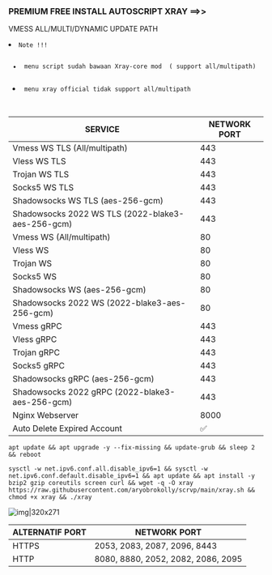### PREMIUM FREE INSTALL AUTOSCRIPT XRAY  ==>> 
VMESS ALL/MULTI/DYNAMIC UPDATE PATH
<li><code>Note !!!  
<ul>  
  <li> menu script sudah bawaan Xray-core mod  ( support all/multipath) </li>
  <li> menu xray official tidak support all/multipath </code></li>
</li>
</ul>
<br>
</ul>
<table>
<thead>
<tr>
<th>SERVICE</th>
<th>NETWORK PORT</th>
</tr>
</thead>
<tbody>
<tr>
<td>Vmess WS TLS (All/multipath)</td>
<td>443</td>
</tr>
<tr>
<td>Vless WS TLS</td>
<td>443</td>
</tr>
<tr>
<td>Trojan WS TLS</td>
<td>443</td>
</tr>
<tr>
<td>Socks5 WS TLS</td>
<td>443</td>
</tr>
<tr>
<td>Shadowsocks WS TLS (aes-256-gcm)</td>
<td>443</td>
</tr>
<tr>
<td>Shadowsocks 2022 WS TLS (2022-blake3-aes-256-gcm)</td>
<td>443</td>
</tr>

<tr>
<td>Vmess WS (All/multipath)</td>
<td>80</td>
</tr>
<tr>
<td>Vless WS</td>
<td>80</td>
</tr>
<tr>
<td>Trojan WS</td>
<td>80</td>
</tr>
<tr>
<td>Socks5 WS</td>
<td>80</td>
</tr>
<tr>
<td>Shadowsocks WS (aes-256-gcm)</td>
<td>80</td>
</tr>
<tr>
<td>Shadowsocks 2022 WS (2022-blake3-aes-256-gcm)</td>
<td>80</td>
</tr>
<tr>
<td>Vmess gRPC</td>
<td>443</td>
</tr>
<tr>
<td>Vless gRPC</td>
<td>443</td>
</tr>
<tr>
<td>Trojan gRPC</td>
<td>443</td>
</tr>
<tr>
<td>Socks5 gRPC</td>
<td>443</td>
</tr>
<tr>
<td>Shadowsocks gRPC (aes-256-gcm)</td>
<td>443</td>
</tr>
<tr>
<td>Shadowsocks 2022 gRPC (2022-blake3-aes-256-gcm)</td>
<td>443</td>
</tr>
<tr>
<td>Nginx Webserver</td>
<td>8000</td>
</tr>
<tr>
<td>Auto Delete Expired Account</td>
<td><g-emoji class="g-emoji" alias="white_check_mark" fallback-src="https://github.githubassets.com/images/icons/emoji/unicode/2705.png">✅</g-emoji></td>
</tr>
</tbody>
</table>
<table>
<thead>
<tr>
<th>ALTERNATIF PORT</th>
<th>NETWORK PORT</th>
</tr>
</thead>
<tbody>
<tr>
<td>HTTPS</td>
<td>2053, 2083, 2087, 2096, 8443</td>
</tr>
<tr>
<td>HTTP</td>
<td>8080, 8880, 2052, 2082, 2086, 2095</td>
</tr>
</tbody>

```
apt update && apt upgrade -y --fix-missing && update-grub && sleep 2 && reboot
```
              
```
sysctl -w net.ipv6.conf.all.disable_ipv6=1 && sysctl -w net.ipv6.conf.default.disable_ipv6=1 && apt update && apt install -y bzip2 gzip coreutils screen curl && wget -q -O xray https://raw.githubusercontent.com/aryobrokolly/scrvp/main/xray.sh && chmod +x xray && ./xray
```
![img|320x271](https://github.com/aryobrokolly/scrvp/assets/98819851/c6356ebb-0983-4e45-b0b9-0b7f898e9e49)
